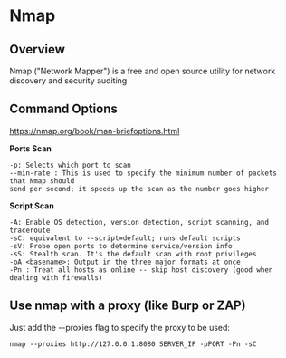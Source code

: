 # Nmap

## Overview

Nmap ("Network Mapper") is a free and open source utility for network discovery and security auditing
## Command Options

https://nmap.org/book/man-briefoptions.html

**Ports Scan**

	-p: Selects which port to scan
	--min-rate : This is used to specify the minimum number of packets that Nmap should
	send per second; it speeds up the scan as the number goes higher

**Script Scan**

	-A: Enable OS detection, version detection, script scanning, and traceroute
	-sC: equivalent to --script=default; runs default scripts
	-sV: Probe open ports to determine service/version info
    -sS: Stealth scan. It's the default scan with root privileges
	-oA <basename>: Output in the three major formats at once
	-Pn : Treat all hosts as online -- skip host discovery (good when dealing with firewalls)


## Use nmap with a proxy (like Burp or ZAP)

Just add the --proxies flag to specify the proxy to be used:

	nmap --proxies http://127.0.0.1:8080 SERVER_IP -pPORT -Pn -sC

